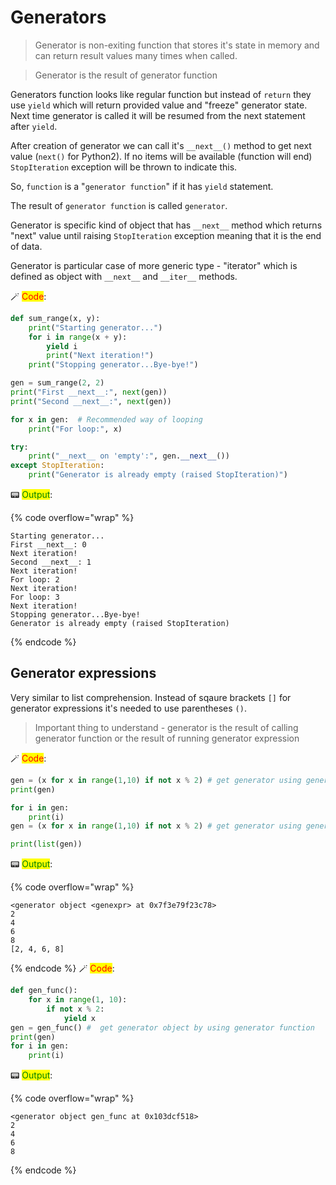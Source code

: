 # Generators

> Generator is non-exiting function that stores it's state in memory and can return result values many times when called.

> Generator is the result of generator function

Generators function looks like regular function but instead of ```return``` they use ```yield``` which will return provided value and "freeze" generator state. Next time generator is called it will be resumed from the next statement after ```yield```.

After creation of generator we can call it's ```__next__()``` method to get next value (```next()``` for Python2). If no items will be available (function will end) ```StopIteration``` exception will be thrown to indicate this.

So, `function` is a "`generator function`" if it has `yield` statement.

The result of `generator function` is called `generator`.

Generator is specific kind of object that has `__next__` method which returns "next" value until raising `StopIteration` exception meaning that it is the end of data.

Generator is particular case of more generic type - "iterator" which is defined as object with `__next__` and `__iter__` methods.


🪄 <mark style="color:red;">Code</mark>:

```python
def sum_range(x, y):
    print("Starting generator...")
    for i in range(x + y):
        yield i
        print("Next iteration!")
    print("Stopping generator...Bye-bye!")

gen = sum_range(2, 2)
print("First __next__:", next(gen))
print("Second __next__:", next(gen))

for x in gen:  # Recommended way of looping
    print("For loop:", x)

try:
    print("__next__ on 'empty':", gen.__next__())
except StopIteration:
    print("Generator is already empty (raised StopIteration)")
```

📟 <mark style="color:green;">Output</mark>:

{% code overflow="wrap" %}
```
Starting generator...
First __next__: 0
Next iteration!
Second __next__: 1
Next iteration!
For loop: 2
Next iteration!
For loop: 3
Next iteration!
Stopping generator...Bye-bye!
Generator is already empty (raised StopIteration)
```
{% endcode %}
## Generator expressions

Very similar to list comprehension. Instead of sqaure brackets `[]` for generator expressions it's needed to use parentheses `()`.

> Important thing to understand - generator is the result of calling generator function or the result of running generator expression


🪄 <mark style="color:red;">Code</mark>:

```python
gen = (x for x in range(1,10) if not x % 2) # get generator using generator expression
print(gen)

for i in gen:
    print(i)
gen = (x for x in range(1,10) if not x % 2) # get generator using generator expression

print(list(gen))
```

📟 <mark style="color:green;">Output</mark>:

{% code overflow="wrap" %}
```
<generator object <genexpr> at 0x7f3e79f23c78>
2
4
6
8
[2, 4, 6, 8]
```
{% endcode %}
🪄 <mark style="color:red;">Code</mark>:

```python
def gen_func():
    for x in range(1, 10):
        if not x % 2:
            yield x
gen = gen_func() #  get generator object by using generator function 
print(gen)
for i in gen:
    print(i)
```

📟 <mark style="color:green;">Output</mark>:

{% code overflow="wrap" %}
```
<generator object gen_func at 0x103dcf518>
2
4
6
8
```
{% endcode %}
